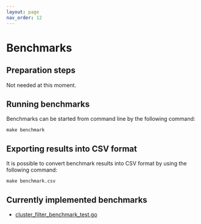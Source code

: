```yaml
---
layout: page
nav_order: 12
---
```


# Benchmarks

## Preparation steps

Not needed at this moment.

## Running benchmarks

Benchmarks can be started from command line by the following command:

```
make benchmark
```

## Exporting results into CSV format

It is possible to convert benchmark results into CSV format by using the following command:

```
make benchmark.csv
```

## Currently implemented benchmarks

* [cluster_filter_benchmark_test.go](./packages/differ/cluster_filter_benchmark_test.html)
